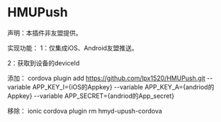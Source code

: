 # HMUPush


声明：本插件非友盟提供。

实现功能：
1：仅集成iOS、Android友盟推送。

2：获取到设备的deviceId


添加： 
cordova plugin add https://github.com/lpx1520/HMUPush.git --variable APP_KEY_I={iOS的Appkey} --variable APP_KEY_A={andriod的Appkey}  --variable APP_SECRET={andriod的App_secret}

移除：
ionic cordova plugin rm hmyd-upush-cordova
